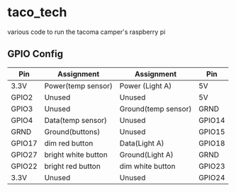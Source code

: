 # taco_tech
various code to run the tacoma camper's raspberry pi
## GPIO Config
|**Pin**|**Assignment**|**Assignment**|**Pin**|
|------|--------------------|-------------------|------|
|3.3V|Power(temp sensor)|Power (Light A)|5V|
|GPIO2|Unused|Unused|5V|
|GPIO3|Unused|Ground(temp sensor)|GRND|
|GPIO4|Data(temp sensor)|Unused|GPIO14|
|GRND|Ground(buttons)|Unused|GPIO15|
|GPIO17|dim red button|Data(Light A)|GPIO18|
|GPIO27|bright white button|Ground(Light A)|GRND|
|GPIO22|bright red button|dim white button|GPIO23|
|3.3V|Unused|Unused|GPIO24|
